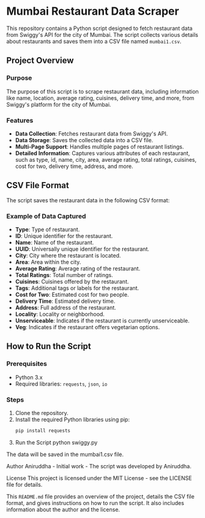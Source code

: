 # Mumbai Restaurant Data Scraper

This repository contains a Python script designed to fetch restaurant data from Swiggy's API for the city of Mumbai. The script collects various details about restaurants and saves them into a CSV file named `mumbai1.csv`.

## Project Overview

### Purpose
The purpose of this script is to scrape restaurant data, including information like name, location, average rating, cuisines, delivery time, and more, from Swiggy's platform for the city of Mumbai.

### Features
- **Data Collection**: Fetches restaurant data from Swiggy's API.
- **Data Storage**: Saves the collected data into a CSV file.
- **Multi-Page Support**: Handles multiple pages of restaurant listings.
- **Detailed Information**: Captures various attributes of each restaurant, such as type, id, name, city, area, average rating, total ratings, cuisines, cost for two, delivery time, address, and more.

## CSV File Format

The script saves the restaurant data in the following CSV format:


### Example of Data Captured

- **Type**: Type of restaurant.
- **ID**: Unique identifier for the restaurant.
- **Name**: Name of the restaurant.
- **UUID**: Universally unique identifier for the restaurant.
- **City**: City where the restaurant is located.
- **Area**: Area within the city.
- **Average Rating**: Average rating of the restaurant.
- **Total Ratings**: Total number of ratings.
- **Cuisines**: Cuisines offered by the restaurant.
- **Tags**: Additional tags or labels for the restaurant.
- **Cost for Two**: Estimated cost for two people.
- **Delivery Time**: Estimated delivery time.
- **Address**: Full address of the restaurant.
- **Locality**: Locality or neighborhood.
- **Unserviceable**: Indicates if the restaurant is currently unserviceable.
- **Veg**: Indicates if the restaurant offers vegetarian options.

## How to Run the Script

### Prerequisites

- Python 3.x
- Required libraries: `requests`, `json`, `io`

### Steps

1. Clone the repository.
2. Install the required Python libraries using pip:
   ```bash
   pip install requests
3. Run the Script
python swiggy.py

The data will be saved in the mumbai1.csv file.

Author
Aniruddha - Initial work - The script was developed by Aniruddha.

License
This project is licensed under the MIT License - see the LICENSE file for details.

This `README.md` file provides an overview of the project, details the CSV file format, and gives instructions on how to run the script. It also includes information about the author and the license.

